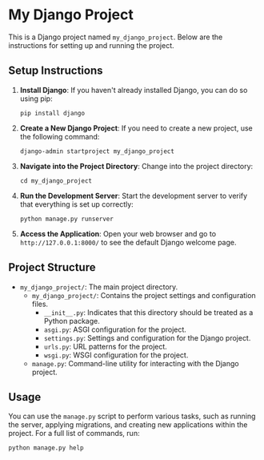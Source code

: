 # My Django Project

This is a Django project named `my_django_project`. Below are the instructions for setting up and running the project.

## Setup Instructions

1. **Install Django**: If you haven't already installed Django, you can do so using pip:
   ```
   pip install django
   ```

2. **Create a New Django Project**: If you need to create a new project, use the following command:
   ```
   django-admin startproject my_django_project
   ```

3. **Navigate into the Project Directory**: Change into the project directory:
   ```
   cd my_django_project
   ```

4. **Run the Development Server**: Start the development server to verify that everything is set up correctly:
   ```
   python manage.py runserver
   ```

5. **Access the Application**: Open your web browser and go to `http://127.0.0.1:8000/` to see the default Django welcome page.

## Project Structure

- `my_django_project/`: The main project directory.
  - `my_django_project/`: Contains the project settings and configuration files.
    - `__init__.py`: Indicates that this directory should be treated as a Python package.
    - `asgi.py`: ASGI configuration for the project.
    - `settings.py`: Settings and configuration for the Django project.
    - `urls.py`: URL patterns for the project.
    - `wsgi.py`: WSGI configuration for the project.
  - `manage.py`: Command-line utility for interacting with the Django project.

## Usage

You can use the `manage.py` script to perform various tasks, such as running the server, applying migrations, and creating new applications within the project. For a full list of commands, run:
```
python manage.py help
```